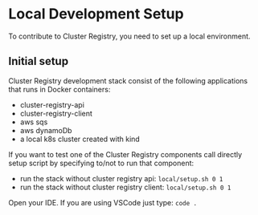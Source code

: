 # Local Development Setup

To contribute to Cluster Registry, you need to set up a local environment.

## Initial setup

Cluster Registry development stack consist of the following applications that runs in Docker containers:

* cluster-registry-api
* cluster-registry-client
* aws sqs
* aws dynamoDb
* a local k8s cluster created with kind

If you want to test one of the Cluster Registry components call directly setup script by specifying to/not to run that component:

* run the stack without cluster registry api: `local/setup.sh 0 1`
* run the stack without cluster registry client: `local/setup.sh 0 1`

Open your IDE. If you are using VSCode just type: `code .`
